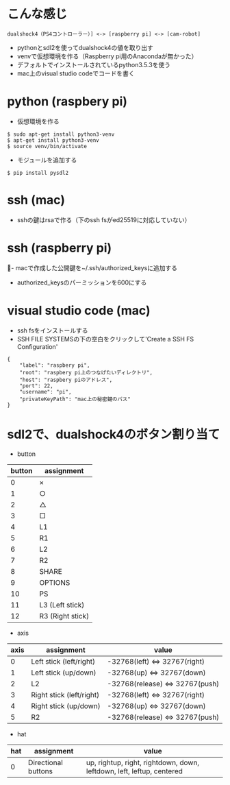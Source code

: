 # こんな感じ
```
dualshock4（PS4コントローラー）] <-> [raspberry pi] <-> [cam-robot]
```

- pythonとsdl2を使ってdualshock4の値を取り出す
- venvで仮想環境を作る（Raspberry pi用のAnacondaが無かった）
- デフォルトでインストールされているpython3.5.3を使う
- mac上のvisual studio codeでコードを書く

# python (raspbery pi)
- 仮想環境を作る

```
$ sudo apt-get install python3-venv
$ apt-get install python3-venv
$ source venv/bin/activate
```

- モジュールを追加する

```
$ pip install pysdl2
```

# ssh (mac)
- sshの鍵はrsaで作る（下のssh fsがed25519に対応していない）

# ssh (raspberry pi)
- macで作成した公開鍵を~/.ssh/authorized_keysに追加する
- authorized_keysのパーミッションを600にする

# visual studio code (mac)
- ssh fsをインストールする
- SSH FILE SYSTEMSの下の空白をクリックして'Create a SSH FS Configuration'

```
{
    "label": "raspbery pi",
    "root": "raspbery pi上のつなげたいディレクトリ",
    "host": "raspbery piのアドレス",
    "port": 22,
    "username": "pi",
    "privateKeyPath": "mac上の秘密鍵のパス"
}
```

# sdl2で、dualshock4のボタン割り当て

- button

|button  |assignment |
|---|---|
| 0 |× |
| 1 |○ |
| 2 |△ |
| 3 |□ |
| 4 |L1 |
| 5 |R1 |
| 6 |L2 |
| 7 |R2 |
| 8 |SHARE |
| 9 |OPTIONS |
|10 |PS |
|11 |L3 (Left stick) |
|12 |R3 (Right stick) |

- axis

|axis |assignment |value |
|---|---|---|
|0 | Left stick (left/right)  | -32768(left) <=> 32767(right) |
|1 | Left stick (up/down)     | -32768(up) <=> 32767(down) |
|2 | L2                       | -32768(release) <=> 32767(push) |
|3 | Right stick (left/right) | -32768(left) <=> 32767(right) |
|4 | Right stick (up/down)    | -32768(up) <=> 32767(down) |
|5 | R2                       | -32768(release) <=> 32767(push) |

- hat

|hat |assignment |value |
|---|---|---|
|0 | Directional buttons | up, rightup, right, rightdown, down, leftdown, left, leftup, centered|

